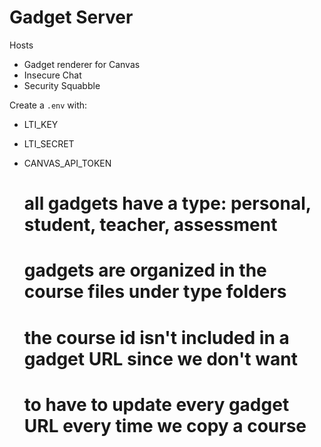 # Gadget Server

Hosts
* Gadget renderer for Canvas
* Insecure Chat
* Security Squabble

Create a `.env` with: 
* LTI_KEY
* LTI_SECRET
* CANVAS_API_TOKEN


    # all gadgets have a type: personal, student, teacher, assessment
    # gadgets are organized in the course files under type folders
    
    # the course id isn't included in a gadget URL since we don't want 
    # to have to update every gadget URL every time we copy a course